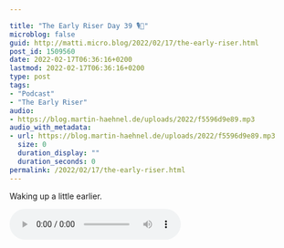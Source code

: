 ```yaml
---

title: "The Early Riser Day 39 🎙🌅"
microblog: false
guid: http://matti.micro.blog/2022/02/17/the-early-riser.html
post_id: 1509560
date: 2022-02-17T06:36:16+0200
lastmod: 2022-02-17T06:36:16+0200
type: post
tags:
- "Podcast"
- "The Early Riser"
audio:
- https://blog.martin-haehnel.de/uploads/2022/f5596d9e89.mp3
audio_with_metadata:
- url: https://blog.martin-haehnel.de/uploads/2022/f5596d9e89.mp3
  size: 0
  duration_display: ""
  duration_seconds: 0
permalink: /2022/02/17/the-early-riser.html
---
```

Waking up a little earlier.

<audio controls="controls" src="https://blog.martin-haehnel.de/uploads/2022/f5596d9e89.mp3" preload="metadata" />
